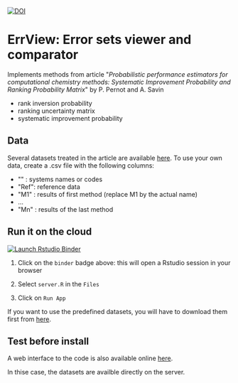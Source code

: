 [![DOI](https://zenodo.org/badge/235059535.svg)](https://zenodo.org/badge/latestdoi/235059535)

# ErrView: Error sets viewer and comparator

Implements methods from article "_Probabilistic performance estimators for computational chemistry methods: Systematic Improvement Probability and  Ranking Probability Matrix_" by P. Pernot and A. Savin

+ rank inversion probability
+ ranking uncertainty matrix
+ systematic improvement probability

## Data

Several datasets treated in the article are available [here](./data).
To use your own data, create a .csv file with the following columns:

* ""   : systems names or codes
* "Ref": reference data
* "M1" : results of first method (replace M1 by the actual name)
* ...
* "Mn" : results of the last method

## Run it on the cloud

[![Launch Rstudio Binder](http://mybinder.org/badge_logo.svg)](https://mybinder.org/v2/gh/ppernot/ErrView/master?urlpath=rstudio)

1. Click on the `binder` badge above: this will open a Rstudio session in your browser

2. Select `server.R` in the `Files`

3. Click on `Run App`

If you want to use the predefined datasets, 
you will have to download them first from
[here](https://github.com/ppernot/ErrView/tree/master/data).

## Test before install

A web interface to the code is also available online 
[here](http://upsa.shinyapps.io/ErrView).

In thise case, the datasets are availble directly on the server.

